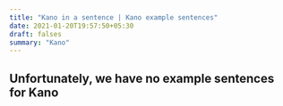 ```yaml
---
title: "Kano in a sentence | Kano example sentences"
date: 2021-01-20T19:57:50+05:30
draft: falses
summary: "Kano"
---
```

## Unfortunately, we have no example sentences for Kano                 
